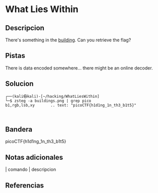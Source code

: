 
# What Lies Within

## Descripcion

There's something in the [building](https://jupiter.challenges.picoctf.org/static/011955b303f293d60c8116e6a4c5c84f/buildings.png). Can you retrieve the flag?

## Pistas

There is data encoded somewhere... there might be an online decoder.

## Solucion

```bash()
┌──(kali㉿kali)-[~/hacking/WhatLiesWithin]
└─$ zsteg -a buildings.png | grep pico
b1,rgb,lsb,xy       .. text: "picoCTF{h1d1ng_1n_th3_b1t5}"



```

## Bandera

picoCTF{h1d1ng_1n_th3_b1t5}

## Notas adicionales

| comando | descripcion

## Referencias
